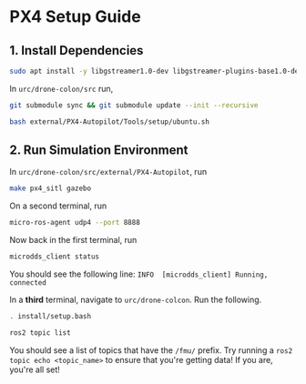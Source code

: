 # PX4 Setup Guide

## 1. Install Dependencies

```bash
sudo apt install -y libgstreamer1.0-dev libgstreamer-plugins-base1.0-dev
```

In `urc/drone-colon/src` run,

```bash
git submodule sync && git submodule update --init --recursive
```

```bash
bash external/PX4-Autopilot/Tools/setup/ubuntu.sh
```

## 2. Run Simulation Environment

In `urc/drone-colon/src/external/PX4-Autopilot`, run

```bash
make px4_sitl gazebo
```

On a second terminal, run

```bash
micro-ros-agent udp4 --port 8888
```

Now back in the first terminal, run

```bash
microdds_client status
```

You should see the following line: `INFO  [microdds_client] Running, connected`

In a **third** terminal, navigate to `urc/drone-colcon`. Run the following.

```bash
. install/setup.bash
```

```bash
ros2 topic list
```

You should see a list of topics that have the `/fmu/` prefix. Try running a `ros2 topic echo <topic_name>` to ensure that you're getting data! If you are, you're all set!
